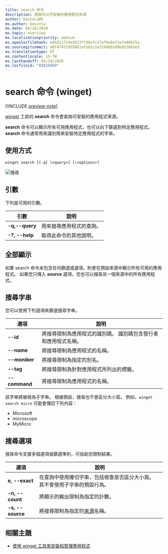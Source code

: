 ```yaml
---
title: search 命令
description: 查詢可以可安裝的應用程式來源
author: KevinLaMS
ms.author: kevinla
ms.date: 04/28/2020
ms.topic: overview
ms.localizationpriority: medium
ms.openlocfilehash: edbd11724ed523f7d6efc57af9a8ef3a7e06bf5a
ms.sourcegitcommit: d0f479f1955881afb62c2af249db5d0b053b63e5
ms.translationtype: HT
ms.contentlocale: zh-TW
ms.lasthandoff: 05/19/2020
ms.locfileid: "83824959"
---
```

# <a name="search-command-winget"></a>search 命令 (winget)

[!INCLUDE [preview-note](../../includes/package-manager-preview.md)]

[winget](index.md) 工具的 **search** 命令會查詢可安裝的應用程式來源。  

**search** 命令可以顯示所有可用應用程式，也可以向下篩選到特定應用程式。 **search** 命令通常用來識別用來安裝特定應用程式的字串。

## <a name="usage"></a>使用方式

`winget search [[-q] \<query>] [\<options>]`

![搜尋](images\search.png)

## <a name="arguments"></a>引數

下列是可用的引數。

| 引數  | 說明 |
 --------------|-------------|
| **-q,--query** |  用來搜尋應用程式的查詢。 |
| **-?, --help** |  取得此命令的其他說明。 |

## <a name="show-all"></a>全部顯示

如果 search 命令未包含任何篩選或選項，則會在預設來源中顯示所有可用的應用程式。 如果您只傳入 **source** 選項，您也可以搜尋另一個來源中的所有應用程式。

## <a name="search-strings"></a>搜尋字串

您可以使用下列選項來篩選搜尋字串。

| 選項  | 說明 |
 --------------|-------------|
| **--id**        |   將搜尋限制為應用程式的識別碼。 識別碼包含發行者和應用程式名稱。 |
| **--name**      |  將搜尋限制為應用程式的名稱。 |
| **--moniker**  |    將搜尋限制為指定的別名。 |
|  **--tag**    |  將搜尋限制為針對應用程式所列出的標籤。 |
| **--command**   |   將搜尋限制為應用程式的名稱。 |

該字串將被視為子字串。 根據預設，搜尋也不會區分大小寫。 例如，`winget search micro` 可能會傳回下列內容：

* Microsoft
* microscope
* MyMicro

## <a name="search-options"></a>搜尋選項

搜尋命令支援多個選項或篩選準則，可協助您限制結果。

| 選項  | 說明 |
 --------------|-------------|
| **e, --exact**  |     在查詢中使用確切字串，包括檢查是否區分大小寫。 其不會使用子字串的預設行為。  |  
| **-n, --count**      |  將顯示的輸出限制為指定的計數。 |
| **-s, --source**     |  將搜尋限制為指定的[來源](source.md)名稱。  |

## <a name="related-topics"></a>相關主題

* [使用 winget 工具來安裝和管理應用程式](index.md)
